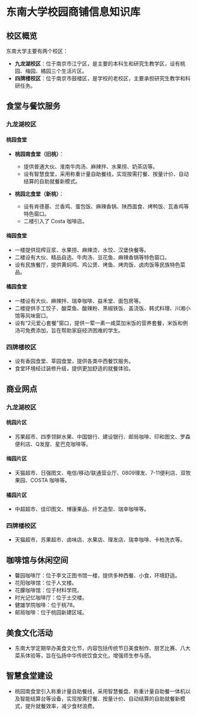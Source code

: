 # **东南大学校园商铺信息知识库**

## **校区概览**

东南大学主要有两个校区：

- **九龙湖校区**：位于南京市江宁区，是主要的本科生和研究生教学区，设有桃园、梅园、橘园三个生活片区。
- **四牌楼校区**：位于南京市鼓楼区，是学校的老校区，主要承担研究生教学和科研任务。 

## **食堂与餐饮服务**

### **九龙湖校区**

#### **桃园食堂**

- **桃园南食堂（旧桃）**：

  - 提供普通大伙、淮南牛肉汤、麻辣拌、水果捞、奶茶店等。
  - 设有智慧食堂，采用称重计量自助餐线，实现按需打餐、按量计价、自动结算的自助就餐新模式。  

  

- **桃园北食堂（新桃）**：

  - 设有肯德基、兰香鸡、蛋包饭、麻辣香锅、陕西面食、烤鸭饭、瓦香鸡等特色窗口。
  - 二楼引入了 Costa 咖啡店。  

#### **梅园食堂**

- 一楼提供现榨豆浆、水果捞、麻辣烫、水饺、汉堡快餐等。
- 二楼设有大伙、精品自选、牛肉汤、豆花鱼、麻辣香锅等特色窗口。
- 设有民族餐厅，提供黄焖鸡、鸡公煲、烤鱼、烤肉饭、卤肉饭等民族特色菜品。 

#### **橘园食堂**

- 一楼设有大伙、麻辣拌、瑞幸咖啡、益禾堂、面包房等。
- 二楼提供手工饺子、酸菜鱼、酸辣粉、黑椒铁饭、盖浇饭、韩式料理、川湘小馆等风味窗口。
- 设有“2元爱心套餐”窗口，提供一荤一素一咸菜加米饭的营养套餐，米饭和例汤可免费添加，旨在帮助家庭经济困难的学生。  

### **四牌楼校区**

- 设有香园食堂、莘园食堂，提供各类中西餐饮服务。
- 食堂环境经过装修升级，提供更加舒适的就餐体验。 

## **商业网点**

### **九龙湖校区**

#### **桃园片区**

- 苏果超市、四季领鲜水果、中国银行、建设银行、邮局咖啡、印和图文、罗森便利店、Q发屋、星巴克咖啡等。 

#### **梅园片区**

- 天猫超市、日强图文、电信/移动/联通营业厅、0809理发、7-11便利店、双牧果园、COSTA 咖啡等。 

#### **橘园片区**

- 中超超市、佳印图文、博康果品、纤艺造型、瑞幸咖啡等。 

### **四牌楼校区**

- 天猫超市、苏果超市、卤味店、水果店、理发店、瑞幸咖啡、卡柏洗衣等。 

## **咖啡馆与休闲空间**

- 馨园咖啡厅：位于李文正图书馆一楼，提供多种西餐、小食，环境舒适。
- 花阳咖啡馆：位于人文楼。
- 花朦咖啡馆：位于材料学院。
- 时光记忆咖啡厅：位于土交楼。
- 健雄学院咖啡：位于桃78。
- 邮局咖啡：位于桃园新建区域。 

## **美食文化活动**

- 东南大学定期举办美食文化节，内容包括传统节日美食制作、厨艺比赛、八大菜系体验等，旨在弘扬中华传统饮食文化，增强师生参与感。 

## **智慧食堂建设**

- 桃园南食堂引入称重计量自助餐线，采用智慧餐盘、称重计量自助餐一体机以及智能结算台等设备，实现按需打餐、按量计价、自动结算的自助就餐新模式，提升就餐效率，减少食材浪费。 

